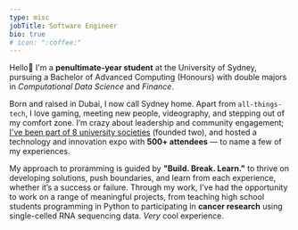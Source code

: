 ```yaml
---
type: misc
jobTitle: Software Engineer
bio: true
# icon: ":coffee:"
---
```


Hello:wave: I'm a **penultimate-year student** at the University of Sydney, pursuing a Bachelor of Advanced Computing (Honours) with double majors in *Computational Data Science* and *Finance*. 

Born and raised in Dubai, I now call Sydney home. Apart from `all-things-tech`, I love gaming, meeting new people, videography, and stepping out of my comfort zone. I’m crazy about leadership and community engagement; <ins>I've been part of 8 university societies</ins> (founded two), and hosted a technology and innovation expo with **500+ attendees** — to name a few of my experiences.

My approach to proramming is guided by **"Build. Break. Learn."** to thrive on developing solutions, push boundaries, and learn from each experience, whether it’s a success or failure. Through my work, I’ve had the opportunity to work on a range of meaningful projects, from teaching high school students programming in Python to participating in **cancer research** using single-celled RNA sequencing data. *Very* cool experience.